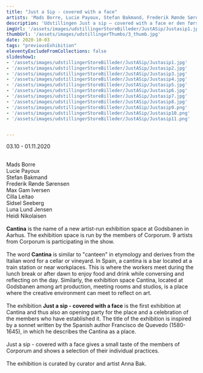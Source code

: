 ```yaml
---
title: "Just a Sip - covered with a face"
artists: 'Mads Borre, Lucie Payoux, Stefan Bakmand, Frederik Rønde Sørensen, Max Gam Iversen, Cilla Leitao, Sidsel Seeberg, Luna Lund Jensen og Heidi Nikolaisen'
description: 'Udstillingen Just a sip – covered with a face er den første udstilling på Cantina og dermed også en åbningsfest for stedet og fejring af medlemmerne, der har etableret det.'
imgUrl: '/assets/images/udstillingerStoreBilleder/JustASip/Justasip1.jpg'
thumbUrl: '/assets/images/udstillingerThumbs/3_thumb.jpg'
date: 2020-10-03
tags: "previousExhibition"
eleventyExcludeFromCollections: false
slideshow1:
- '/assets/images/udstillingerStoreBilleder/JustASip/Justasip1.jpg'
- '/assets/images/udstillingerStoreBilleder/JustASip/Justasip2.jpg'
- '/assets/images/udstillingerStoreBilleder/JustASip/Justasip3.jpg'
- '/assets/images/udstillingerStoreBilleder/JustASip/Justasip4.jpg'
- '/assets/images/udstillingerStoreBilleder/JustASip/Justasip5.jpg'
- '/assets/images/udstillingerStoreBilleder/JustASip/Justasip6.jpg'
- '/assets/images/udstillingerStoreBilleder/JustASip/Justasip7.jpg'
- '/assets/images/udstillingerStoreBilleder/JustASip/Justasip8.jpg'
- '/assets/images/udstillingerStoreBilleder/JustASip/Justasip9.png'
- '/assets/images/udstillingerStoreBilleder/JustASip/Justasip10.png'
- '/assets/images/udstillingerStoreBilleder/JustASip/Justasip11.png'


---
```


03.10 - 01.11.2020
<br><br>

Mads Borre<br>
Lucie Payoux<br>
Stefan Bakmand<br>
Frederik Rønde Sørensen<br>
Max Gam Iversen<br>
Cilla Leitao<br>
Sidsel Seeberg<br>
Luna Lund Jensen<br>
Heidi Nikolaisen
<br><br>
<b>Cantina</b> is the name of a new artist-run exhibition space at Godsbanen in Aarhus. The exhibition space is run by the members of Corporum. 9 artists from Corporum is participating in the show.
<br><br>
The word <b>Cantina</b> is similar to "canteen" in etymology and derives from the Italian word for a cellar or vineyard. In Spain, a cantina is a bar located at a train station or near workplaces. This is where the workers meet during the lunch break or after dawn to enjoy food and drink while conversing and reflecting on the day. Similarly, the exhibition space Cantina, located at Godsbanen among art production, meeting rooms and studios, is a place where the creative environment can meet to reflect on art. <br><br>The exhibition <b>Just a sip - covered with a face</b> is the first exhibition at Cantina and thus also an opening party for the place and a celebration of the members who have established it. The title of the exhibition is inspired by a sonnet written by the Spanish author Francisco de Quevedo (1580-1645), in which he describes the Cantina as a place. <br><br>Just a sip - covered with a face gives a small taste of the members of Corporum and shows a selection of their individual practices.
<br><br>
The exhibition is curated by curator and artist Anna Bak.
